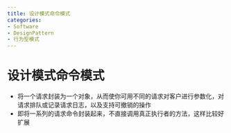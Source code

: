 ```yaml
---
title: 设计模式命令模式
categories:
- Software
- DesignPattern
- 行为型模式
---
```

# 设计模式命令模式

- 将一个请求封装为一个对象，从而使你可用不同的请求对客户进行参数化，对请求排队或记录请求日志，以及支持可撤销的操作
- 即将一系列的请求命令封装起来，不直接调用真正执行者的方法，这样比较好扩展